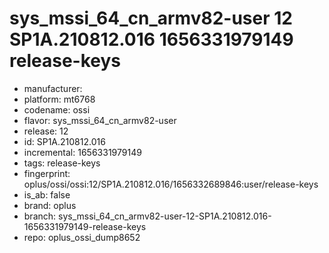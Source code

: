 # sys_mssi_64_cn_armv82-user 12 SP1A.210812.016 1656331979149 release-keys
- manufacturer: 
- platform: mt6768
- codename: ossi
- flavor: sys_mssi_64_cn_armv82-user
- release: 12
- id: SP1A.210812.016
- incremental: 1656331979149
- tags: release-keys
- fingerprint: oplus/ossi/ossi:12/SP1A.210812.016/1656332689846:user/release-keys
- is_ab: false
- brand: oplus
- branch: sys_mssi_64_cn_armv82-user-12-SP1A.210812.016-1656331979149-release-keys
- repo: oplus_ossi_dump8652
